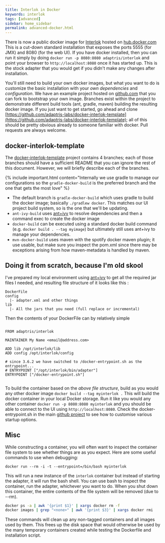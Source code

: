 ```yaml
---
title: Interlok in Docker
keywords: interlok
tags: [advanced]
sidebar: home_sidebar
permalink: advanced-docker.html
---
```


There is now a public docker image for [Interlok](https://hub.docker.com/r/adaptris/interlok/) hosted on [hub.docker.com](https://hub.docker.com) This is a cut-down standard installation that exposes the ports 5555 (for JMX) and 8080 (for the web UI). If you have docker installed, then you can run it simply by doing `docker run -p 8080:8080 adaptris/interlok` and point your browser to `http://localhost:8080` once it has started up. This is the stock adapter that you would get if you didn't make any changes after installation.

You'll still need to build your own docker images, but what you want to do is customize the basic installation with your _own dependencies_ and _configuration_. We have an example project hosted on [github.com](https://github.com/adaptris-labs/docker-interlok-template) that you can fork to bootstrap your own image. Branches exist within the project to demonstrate different build tools (ant, gradle, maven) building the resulting docker image. If you just want to get started, go ahead and clone [https://github.com/adaptris-labs/docker-interlok-template](https://github.com/adaptris-labs/docker-interlok-template); all of this should be pretty obvious already to someone familiar with docker. Pull requests are always welcome.

## docker-interlok-template

The [docker-interlok-template](https://github.com/adaptris-labs/docker-interlok-template) project contains 4 branches; each of those branches should have a sufficient README that you can ignore the rest of this document. However, we will briefly describe each of the branches.

{% include important.html content="Internally we use gradle to manage our configurations so the `gradle-docker-build` is the preferred branch and the one that gets the most love" %}

* The default branch is `gradle-docker-build` which uses gradle to build the docker image; basically `./gradlew docker`. This matches our UI project build system, so is the one that we'll be updating.
* `ant-ivy-build` uses [ant+ivy](advanced-ant-ivy-deploy.html) to resolve dependencies and then a command exec to create the docker image
* `docker-build` can be executed using a standard docker build command (e.g. `docker build . --tag myimage`) but ultimately still uses ant+ivy to manage your dependencies.
* `mvn-docker-build` uses maven with the spotify docker maven plugin; it use usable, but make sure you inspect the pom.xml since there may be exceptions arising from how maven-metadata is handled by maven.

## Doing it from scratch, because I'm old skool

I've prepared my local environment using [ant+ivy](advanced-ant-ivy-deploy.html) to get all the required jar files I needed, and resulting file structure of it looks like this :

```
DockerFile
config
  |- adapter.xml and other things
lib
  |- All the jars that you need (full replace or incremental)
```

Then the contents of your DockerFile can by relatively simple

```

FROM adaptris/interlok

MAINTAINER My Name <email@address.com>

ADD lib /opt/interlok/lib
ADD config /opt/interlok/config

# since 3.6.2 we have switched to /docker-entrypoint.sh as the entrypoint...
# ENTRYPOINT ["/opt/interlok/bin/adapter"]
ENTRYPOINT ["/docker-entrypoint.sh"]


```

To build the container based on the *above file structure*, build as you would any other docker image `docker build --tag myinterlok .` This will build the docker container in your local Docker storage. Run it like you would any other container `docker run -p 8080:8080 myinterlok` and you should be able to connect to the UI using `http://localhost:8080`. Check the docker-entrypoint.sh in the main [github project][] to see how to customise various startup options.

## Misc ##

While constructing a container, you will often want to inspect the container file system to see whether things are as you expect. Here are some useful commands to use when debugging:

```
docker run --rm -i -t --entrypoint=/bin/bash myinterlok
```

This will run a new instance of the `interlok` container but instead of starting the adapter, it will run the bash shell. You can use bash to inspect the container, run the adapter, whichever you want to do. When you shut down this container, the entire contents of the file system will be removed (due to --rm).

```bash
docker ps -a | awk '{print $1}' | xargs docker rm -f
docker images | grep "<none>" | awk '{print $3}' | xargs docker rmi
```

These commands will clean up any non-tagged containers and all images used by them. This frees up the disk space that would otherwise be used by the many temporary containers created while testing the Dockerfile and installation script.

[github project]: https://github.com/adaptris/docker-interlok/